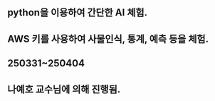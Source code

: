 ## python을 이용하여 간단한 AI 체험.
## AWS 키를 사용하여 사물인식, 통계, 예측 등을 체험.
## 250331~250404 
## 나예호 교수님에 의해 진행됨.
